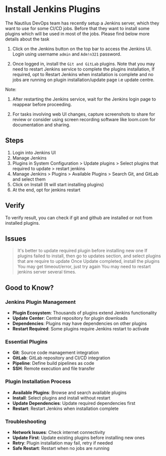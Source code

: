 # Install Jenkins Plugins

The Nautilus DevOps team has recently setup a Jenkins server, which they want to use for some CI/CD jobs. Before that they want to install some plugins which will be used in most of the jobs. Please find below more details about the task

1. Click on the Jenkins button on the top bar to access the Jenkins UI. Login using username `admin` and `Adm!n321` password.

2. Once logged in, install the `Git and GitLab` plugins. Note that you may need to restart Jenkins service to complete the plugins installation, If required, opt to Restart Jenkins when installation is complete and no jobs are running on plugin installation/update page i.e update centre.

Note:

1. After restarting the Jenkins service, wait for the Jenkins login page to reappear before proceeding.

2. For tasks involving web UI changes, capture screenshots to share for review or consider using screen recording software like loom.com for documentation and sharing.

## Steps

1. Login into Jenkins UI
2. Manage Jenkins
3. Plugins in System Configuration > Update plugins > Select plugins that required to update > restart jenkins
4. Manage Jenkins > Plugins > Available Plugins > Search Git, and GitLab and select them
5. Click on Install (It will start installing plugins)
6. At the end, opt for jenkins restart

## Verify

To verify result, you can check if git and github are installed or not from installed plugins.

## Issues

> It's better to update required plugin before installing new one
> If plugins failed to install, then go to updates section, and select plugins that are require to update
> Once Update completed, install the plugins
> You may get timeout/error, just try again
> You may need to restart jenkins server several times.

## Good to Know?

### Jenkins Plugin Management

- **Plugin Ecosystem**: Thousands of plugins extend Jenkins functionality
- **Update Center**: Central repository for plugin downloads
- **Dependencies**: Plugins may have dependencies on other plugins
- **Restart Required**: Some plugins require Jenkins restart to activate

### Essential Plugins

- **Git**: Source code management integration
- **GitLab**: GitLab repository and CI/CD integration
- **Pipeline**: Define build pipelines as code
- **SSH**: Remote execution and file transfer

### Plugin Installation Process

- **Available Plugins**: Browse and search available plugins
- **Install**: Select plugins and install without restart
- **Update Dependencies**: Update required dependencies first
- **Restart**: Restart Jenkins when installation complete

### Troubleshooting

- **Network Issues**: Check internet connectivity
- **Update First**: Update existing plugins before installing new ones
- **Retry**: Plugin installation may fail, retry if needed
- **Safe Restart**: Restart when no jobs are running
